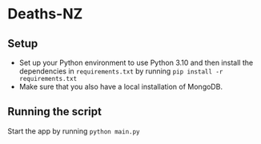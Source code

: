 # Deaths-NZ

## Setup
- Set up your Python environment to use Python 3.10 and then install the dependencies in `requirements.txt` by running `pip install -r requirements.txt`
- Make sure that you also have a local installation of MongoDB.

## Running the script
Start the app by running `python main.py`